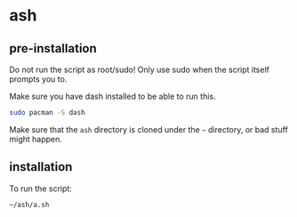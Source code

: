 # ash
## pre-installation
Do not run the script as root/sudo! Only use sudo when the script itself prompts you to.

Make sure you have dash installed to be able to run this.
```sh
sudo pacman -S dash
```
Make sure that the ```ash``` directory is cloned under the ```~``` directory, or bad stuff might happen.
## installation
To run the script:
```sh
~/ash/a.sh
```
